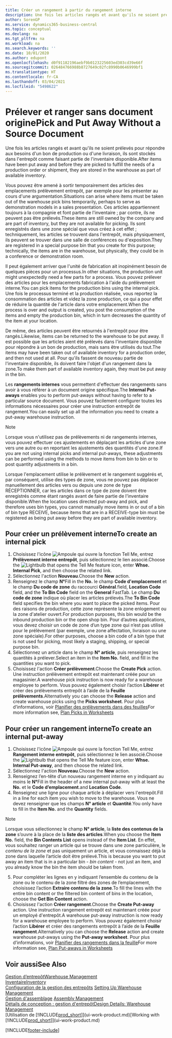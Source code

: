 ```yaml
---
title: Créer un rangement à partir du rangement interne
description: Une fois les articles rangés et avant qu'ils ne soient prélevés pour répondre aux besoins d'un bon de production ou d'une livraison, ils sont stockés dans l'entrepôt comme faisant partie de l'inventaire disponible.
author: SorenGP
ms.service: dynamics365-business-central
ms.topic: conceptual
ms.devlang: na
ms.tgt_pltfrm: na
ms.workload: na
ms.search.keywords: ''
ms.date: 10/01/2020
ms.author: edupont
ms.openlocfilehash: d0f91182196aebf9b0123225603ed303cd39e66f
ms.sourcegitcommit: 026484766988b8727649c02fc8990b0646999bf1
ms.translationtype: HT
ms.contentlocale: fr-CA
ms.lasthandoff: 03/04/2021
ms.locfileid: "5498622"
---
```

# <a name="pick-and-put-away-without-a-source-document"></a><span data-ttu-id="5ab12-103">Prélever et ranger sans document origine</span><span class="sxs-lookup"><span data-stu-id="5ab12-103">Pick and Put Away Without a Source Document</span></span>
<span data-ttu-id="5ab12-104">Une fois les articles rangés et avant qu'ils ne soient prélevés pour répondre aux besoins d'un bon de production ou d'une livraison, ils sont stockés dans l'entrepôt comme faisant partie de l'inventaire disponible.</span><span class="sxs-lookup"><span data-stu-id="5ab12-104">After items have been put away and before they are picked to fulfill the needs of a production order or shipment, they are stored in the warehouse as part of available inventory.</span></span>  

<span data-ttu-id="5ab12-105">Vous pouvez être amené à sortir temporairement des articles des emplacements prélèvement entrepôt, par exemple pour les présenter au cours d'une argumentation.</span><span class="sxs-lookup"><span data-stu-id="5ab12-105">Situations can arise where items must be taken out of the warehouse pick bins temporarily, perhaps to serve as demonstration models in a sales presentation.</span></span> <span data-ttu-id="5ab12-106">Ces articles appartiennent toujours à la compagnie et font partie de l'inventaire ; par contre, ils ne peuvent pas être prélevés.</span><span class="sxs-lookup"><span data-stu-id="5ab12-106">These items are still owned by the company and are part of inventory, but they are not available for picking.</span></span> <span data-ttu-id="5ab12-107">Ils sont enregistrés dans une zone spécial que vous créez à cet effet ; techniquement, les articles se trouvent dans l'entrepôt, mais physiquement, ils peuvent se trouver dans une salle de conférences ou d'exposition.</span><span class="sxs-lookup"><span data-stu-id="5ab12-107">They are registered in a special purpose bin that you create for this purpose; technically, the items are in the warehouse, but physically, they could be in a conference or demonstration room.</span></span>  

<span data-ttu-id="5ab12-108">Il peut également arriver que l'unité de fabrication ait inopinément besoin de quelques pièces pour un processus.</span><span class="sxs-lookup"><span data-stu-id="5ab12-108">In other situations, the production unit might unexpectedly need a few parts for a process.</span></span> <span data-ttu-id="5ab12-109">Vous pouvez prélever des articles pour les emplacements fabrication à l'aide du prélèvement interne.</span><span class="sxs-lookup"><span data-stu-id="5ab12-109">You can pick items for the production bins using the internal pick.</span></span> <span data-ttu-id="5ab12-110">Une fois le processus terminé et la production réalisée, vous reportez la consommation des articles et videz la zone production, ce qui a pour effet de réduire la quantité de l'article dans votre emplacement.</span><span class="sxs-lookup"><span data-stu-id="5ab12-110">When the process is over and output is created, you post the consumption of the items and empty the production bin, which in turn decreases the quantity of the item at your location.</span></span>  

<span data-ttu-id="5ab12-111">De même, des articles peuvent être retournés à l'entrepôt pour être rangés.</span><span class="sxs-lookup"><span data-stu-id="5ab12-111">Likewise, items can be returned to the warehouse to be put away.</span></span> <span data-ttu-id="5ab12-112">Il est possible que les articles aient été prélevés dans l'inventaire disponible pour répondre à un bon de production, mais sans être utilisés du tout.</span><span class="sxs-lookup"><span data-stu-id="5ab12-112">The items may have been taken out of available inventory for a production order, and then not used at all.</span></span> <span data-ttu-id="5ab12-113">Pour qu'ils fassent de nouveau partie de l'inventaire disponible, ils doivent faire l'objet d'un rangement dans la zone.</span><span class="sxs-lookup"><span data-stu-id="5ab12-113">To make them part of available inventory again, they must be put away in the bin.</span></span>  

<span data-ttu-id="5ab12-114">Les **rangements internes** vous permettent d'effectuer des rangements sans avoir à vous référer à un document origine spécifique.</span><span class="sxs-lookup"><span data-stu-id="5ab12-114">The **Internal Put-aways** enables you to perform put-aways without having to refer to a particular source document.</span></span> <span data-ttu-id="5ab12-115">Vous pouvez facilement configurer toutes les informations nécessaires pour créer une instruction entrepôt de rangement.</span><span class="sxs-lookup"><span data-stu-id="5ab12-115">You can easily set up all the information you need to create a put-away warehouse instruction.</span></span>  

> [!NOTE]  
>  <span data-ttu-id="5ab12-116">Lorsque vous n'utilisez pas de prélèvements ni de rangements internes, vous pouvez effectuer ces ajustements en déplaçant les articles d'une zone vers une autre ou en reportant les ajustements des quantités d'une zone.</span><span class="sxs-lookup"><span data-stu-id="5ab12-116">If you are not using internal picks and internal put-aways, these adjustments can be performed using the methods to move items from bin to bin or to post quantity adjustments in a bin.</span></span>  
>   
>  <span data-ttu-id="5ab12-117">Lorsque l'emplacement utilise le prélèvement et le rangement suggérés et, par conséquent, utilise des types de zone, vous ne pouvez pas déplacer manuellement des articles vers ou depuis une zone de type RÉCEPTIONNER, car les articles dans ce type de zone doivent être enregistrés comme étant rangés avant de faire partie de l'inventaire disponible.</span><span class="sxs-lookup"><span data-stu-id="5ab12-117">When the location uses directed put-away and pick, and therefore uses bin types, you cannot manually move items in or out of a bin of bin type RECEIVE, because items that are in a RECEIVE-type bin must be registered as being put away before they are part of available inventory.</span></span>  

## <a name="to-create-an-internal-pick"></a><span data-ttu-id="5ab12-118">Pour créer un prélèvement interne</span><span class="sxs-lookup"><span data-stu-id="5ab12-118">To create an internal pick</span></span>  
1.  <span data-ttu-id="5ab12-119">Choisissez l'icône ![Ampoule qui ouvre la fonction Tell Me](media/ui-search/search_small.png "Dites-moi ce que vous voulez faire"), entrez **Prélèvement interne entrepôt**, puis sélectionnez le lien associé.</span><span class="sxs-lookup"><span data-stu-id="5ab12-119">Choose the ![Lightbulb that opens the Tell Me feature](media/ui-search/search_small.png "Tell me what you want to do") icon, enter **Whse. Internal Pick**, and then choose the related link.</span></span>  
2. <span data-ttu-id="5ab12-120">Sélectionnez l'action **Nouveau**.</span><span class="sxs-lookup"><span data-stu-id="5ab12-120">Choose the **New** action.</span></span>
3. <span data-ttu-id="5ab12-121">Renseignez le champ **N°**</span><span class="sxs-lookup"><span data-stu-id="5ab12-121">Fill in the **No.**</span></span> <span data-ttu-id="5ab12-122">le champ **Code d'emplacement** et le champ **Du code de zone** du raccourci **Général**.</span><span class="sxs-lookup"><span data-stu-id="5ab12-122">field, **Location Code** field, and the **To Bin Code** field on the **General** FastTab.</span></span> <span data-ttu-id="5ab12-123">Le champ **Du code de zone** indique où placer les articles prélevés.</span><span class="sxs-lookup"><span data-stu-id="5ab12-123">The **To Bin Code** field specifies the bin where you want to place the picked items.</span></span> <span data-ttu-id="5ab12-124">Pour des raisons de production, cette zone représente la zone enlogement ou la zone d'atelier ouvert.</span><span class="sxs-lookup"><span data-stu-id="5ab12-124">For production purposes, this bin would be the inbound production bin or the open shop bin.</span></span> <span data-ttu-id="5ab12-125">Pour d’autres applications, vous devez choisir un code de zone d’un type zone qui n’est pas utilisé pour le prélèvement (par exemple, une zone affectation, livraison ou une zone spéciale).</span><span class="sxs-lookup"><span data-stu-id="5ab12-125">For other purposes, choose a bin code of a bin type that is not used for picking, most likely a staging, shipping, or special purpose bin.</span></span>  
4.  <span data-ttu-id="5ab12-126">Sélectionnez un article dans le champ **N° article**, puis renseignez les quantités à prélever.</span><span class="sxs-lookup"><span data-stu-id="5ab12-126">Select an item in the **Item No.** field, and fill in the quantities you want to pick.</span></span>  
5. <span data-ttu-id="5ab12-127">Choisissez l'action **Créer prélèvement**.</span><span class="sxs-lookup"><span data-stu-id="5ab12-127">Choose the **Create Pick** action.</span></span> <span data-ttu-id="5ab12-128">Une instruction prélèvement entrepôt est maintenant créée pour un magasinier.</span><span class="sxs-lookup"><span data-stu-id="5ab12-128">A warehouse pick instruction is now ready for a warehouse employee to perform.</span></span> <span data-ttu-id="5ab12-129">Vous pouvez également choisir l’action **Libérer** et créer des prélèvements entrepôt à l’aide de la **Feuille prélèvements**.</span><span class="sxs-lookup"><span data-stu-id="5ab12-129">Alternatively you can choose the **Release** action and create warehouse picks using the **Picks worksheet**.</span></span> <span data-ttu-id="5ab12-130">Pour plus d’informations, voir [Planifier des prélèvements dans des feuilles](warehouse-how-to-plan-picks-in-worksheets.md)</span><span class="sxs-lookup"><span data-stu-id="5ab12-130">For more information see,  [Plan Picks in Worksheets](warehouse-how-to-plan-picks-in-worksheets.md)</span></span>

## <a name="to-create-an-internal-put-away"></a><span data-ttu-id="5ab12-131">Pour créer un rangement interne</span><span class="sxs-lookup"><span data-stu-id="5ab12-131">To create an internal put-away</span></span>  
1.  <span data-ttu-id="5ab12-132">Choisissez l'icône ![Ampoule qui ouvre la fonction Tell Me](media/ui-search/search_small.png "Dites-moi ce que vous voulez faire"), entrez **Rangement interne entrepôt**, puis sélectionnez le lien associé.</span><span class="sxs-lookup"><span data-stu-id="5ab12-132">Choose the ![Lightbulb that opens the Tell Me feature](media/ui-search/search_small.png "Tell me what you want to do") icon, enter **Whse. Internal Put-away**, and then choose the related link.</span></span>  
2. <span data-ttu-id="5ab12-133">Sélectionnez l'action **Nouveau**.</span><span class="sxs-lookup"><span data-stu-id="5ab12-133">Choose the **New** action.</span></span>
3. <span data-ttu-id="5ab12-134">Renseignez l’en-tête d’un nouveau rangement interne en y indiquant au moins le **N°**</span><span class="sxs-lookup"><span data-stu-id="5ab12-134">Fill in the header of a new internal put-away with at least the **No.**</span></span> <span data-ttu-id="5ab12-135">et le **Code d’emplacement**.</span><span class="sxs-lookup"><span data-stu-id="5ab12-135">and **Location Code**.</span></span>
4. <span data-ttu-id="5ab12-136">Renseignez une ligne pour chaque article à déplacer vers l'entrepôt.</span><span class="sxs-lookup"><span data-stu-id="5ab12-136">Fill in a line for each item you wish to move to the warehouse.</span></span> <span data-ttu-id="5ab12-137">Vous ne devez renseigner que les champs **N° article** et **Quantité**.</span><span class="sxs-lookup"><span data-stu-id="5ab12-137">You only have to fill in the **Item No.** and the **Quantity** fields.</span></span>

  > [!NOTE]  
  > <span data-ttu-id="5ab12-138">Lorsque vous sélectionnez le champ **N° article**, la **liste des contenus de la zone** s’ouvre à la place de la **liste des articles**.</span><span class="sxs-lookup"><span data-stu-id="5ab12-138">When you choose the **Item No.** field, the **Bin Contents List** opens instead of the **Item List**.</span></span> <span data-ttu-id="5ab12-139">En effet, vous souhaitez ranger un article qui se trouve dans une zone particulière, le *contenu de la zone* et pas uniquement un article, et vous connaissez déjà la zone dans laquelle l’article doit être prélevé.</span><span class="sxs-lookup"><span data-stu-id="5ab12-139">This is because you want to put away an item that is in a particular bin - *bin content* - not just an item, and you already know the bin the item should be taken from.</span></span>  <!--If you filled in **From Bin Code** in the header, the bin content will be filtered by value defined in the **From Bin Code**.-->
5. <span data-ttu-id="5ab12-140">Pour compléter les lignes en y indiquant l’ensemble du contenu de la zone ou le contenu de la zone filtré des zones de l’emplacement, choisissez l’action **Extraire contenu de la zone**.</span><span class="sxs-lookup"><span data-stu-id="5ab12-140">To fill the lines with the entire bin content or the filtered bin content of bins in the location, choose the **Get Bin Content** action.</span></span>  
6. <span data-ttu-id="5ab12-141">Choisissez l'action **Créer rangement**.</span><span class="sxs-lookup"><span data-stu-id="5ab12-141">Choose the **Create Put-away** action.</span></span> <span data-ttu-id="5ab12-142">Une instruction rangement entrepôt est maintenant créée pour un employé d'entrepôt.</span><span class="sxs-lookup"><span data-stu-id="5ab12-142">A warehouse put-away instruction is now ready for a warehouse employee to perform.</span></span> <span data-ttu-id="5ab12-143">Vous pouvez également choisir l’action **Libérer** et créer des rangements entrepôt à l’aide de la **Feuille rangement**.</span><span class="sxs-lookup"><span data-stu-id="5ab12-143">Alternatively you can choose the **Release** action and create warehouse put-aways using the **Put-away worksheet**.</span></span> <span data-ttu-id="5ab12-144">Pour plus d’informations, voir [Planifier des rangements dans la feuille](warehouse-how-to-plan-put-aways-in-worksheets.md)</span><span class="sxs-lookup"><span data-stu-id="5ab12-144">For more information see,  [Plan Put-aways in Worksheets](warehouse-how-to-plan-put-aways-in-worksheets.md)</span></span>

## <a name="see-also"></a><span data-ttu-id="5ab12-145">Voir aussi</span><span class="sxs-lookup"><span data-stu-id="5ab12-145">See Also</span></span>  
[<span data-ttu-id="5ab12-146">Gestion d’entrepôt</span><span class="sxs-lookup"><span data-stu-id="5ab12-146">Warehouse Management</span></span>](warehouse-manage-warehouse.md)  
[<span data-ttu-id="5ab12-147">Inventaire</span><span class="sxs-lookup"><span data-stu-id="5ab12-147">Inventory</span></span>](inventory-manage-inventory.md)  
<span data-ttu-id="5ab12-148">[Configuration de la gestion des entrepôts](warehouse-setup-warehouse.md)   </span><span class="sxs-lookup"><span data-stu-id="5ab12-148">[Setting Up Warehouse Management](warehouse-setup-warehouse.md)   </span></span>  
<span data-ttu-id="5ab12-149">[Gestion d'assemblage](assembly-assemble-items.md)  </span><span class="sxs-lookup"><span data-stu-id="5ab12-149">[Assembly Management](assembly-assemble-items.md)  </span></span>  
[<span data-ttu-id="5ab12-150">Détails de conception : gestion d'entrepôt</span><span class="sxs-lookup"><span data-stu-id="5ab12-150">Design Details: Warehouse Management</span></span>](design-details-warehouse-management.md)  
<span data-ttu-id="5ab12-151">[Utilisation de [!INCLUDE[prod_short](includes/prod_short.md)]](ui-work-product.md)</span><span class="sxs-lookup"><span data-stu-id="5ab12-151">[Working with [!INCLUDE[prod_short](includes/prod_short.md)]](ui-work-product.md)</span></span>


[!INCLUDE[footer-include](includes/footer-banner.md)]
